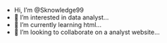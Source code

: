 - Hi, I’m @Sknowledge99
- 👀 I’m interested in data analyst...
- 🌱 I’m currently learning html...
- 💞️ I’m looking to collaborate on a analyst website...

<!---
Sknowledge99/Sknowledge99 is a ✨ special ✨ repository because its `README.md` (this file) appears on your GitHub profile.
You can click the Preview link to take a look at your changes.
--->
